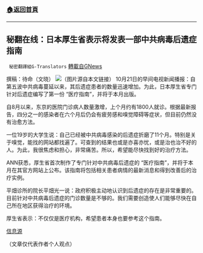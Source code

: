 ###  [:house:返回首頁](https://github.com/ourhimalayas/txt)
---


## 秘翻在线：日本厚生省表示将发表一部中共病毒后遗症指南
` 秘密翻譯組G-Translators` [轉載自GNews](https://gnews.org/zh-hans/1607559/)

撰稿：待命（文晓）
![](https://assets.gnews.org/wp-content/uploads/2021/10/画像1-17.png)（图片源自本文链接）
10月21日的早间电视新闻播报：自第五波中共病毒蔓延以来，其后遗症患者的数量迅速增加。为此，日本厚生省专门针对后遗症编写了第一份 “医疗指南”，并将于本月出版。

自8月以来，东京的医院门诊病人数量激增，上个月约有1800人就诊。根据最新报告，四分之一的感染者在六个月后仍会有疲劳感和嗅觉障碍等症状，但目前仍然没有治愈方法。

一位19岁的大学生说：自己已经被中共病毒感染的后遗症折磨了11个月。特别是关于嗅觉，能找的网站都找遍了。可查到的结果也或是亦喜亦忧，或是治也治不好的人。为此，我很焦虑和担心，非常痛苦。所以，希望能尽快找到好的治疗方法。

ANN获悉，厚生省首次制作了专门针对中共病毒后遗症的 “医疗指南”，并将于本月在其官方网站上公布。该指南将包括相关患者病情的最新消息和得到改善后的治疗实例。

平畑诊所的院长平畑光一说：政府积极主动地认识到后遗症的存在是非常重要的。目前针对中共病毒后遗症的门诊数量是不够的。我们需要创造使人们能够尽快在自己所在地区获得治疗的环境。

厚生省表示：不仅仅是医疗机构，希望患者本身也要参考这个指南。

[信息源](https://news.yahoo.co.jp/articles/e2f3f7462d1eed48ad1b5a47011cc2146b5bd749)

（文章仅代表作者个人观点）
